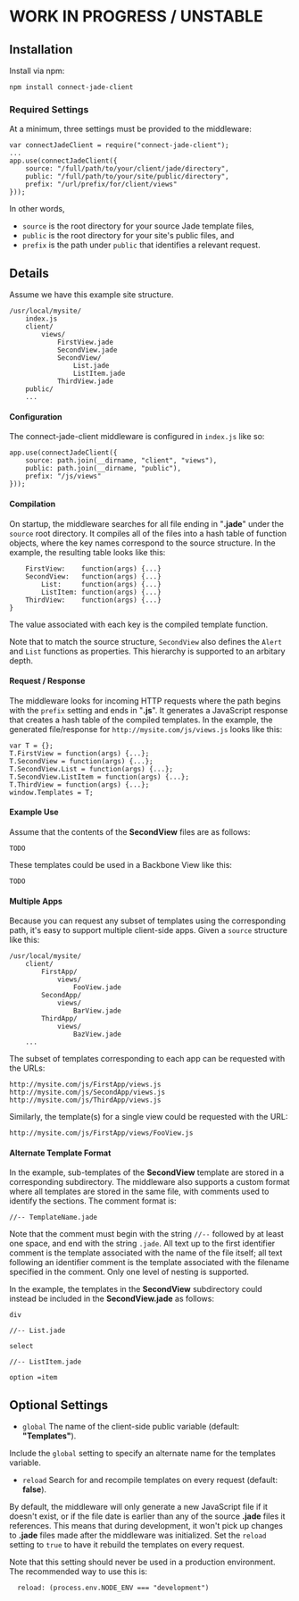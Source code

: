 # WORK IN PROGRESS / UNSTABLE

## Installation

Install via npm:

```
npm install connect-jade-client
```

### Required Settings

At a minimum, three settings must be provided to the middleware:

```
var connectJadeClient = require("connect-jade-client");
...
app.use(connectJadeClient({
    source: "/full/path/to/your/client/jade/directory",
    public: "/full/path/to/your/site/public/directory",
    prefix: "/url/prefix/for/client/views"
}));
```

In other words,

* `source` is the root directory for your source Jade template files,
* `public` is the root directory for your site's public files, and
* `prefix` is the path under `public` that identifies a relevant request.

## Details

Assume we have this example site structure.

```
/usr/local/mysite/
    index.js
    client/
        views/
            FirstView.jade
            SecondView.jade
            SecondView/
                List.jade
                ListItem.jade
            ThirdView.jade
    public/
    ...
```

#### Configuration

The connect-jade-client middleware is configured in `index.js` like so:

```
app.use(connectJadeClient({
    source: path.join(__dirname, "client", "views"),
    public: path.join(__dirname, "public"),
    prefix: "/js/views"
}));
```

#### Compilation

On startup, the middleware searches for all file ending in "__.jade__" under the `source` root directory.  It compiles all of the files into a hash table of function objects, where the key names correspond to the source structure.  In the example, the resulting table looks like this:

```
    FirstView:    function(args) {...}
    SecondView:   function(args) {...}
        List:     function(args) {...}
        ListItem: function(args) {...}
    ThirdView:    function(args) {...}
}
```

The value associated with each key is the compiled template function. 

Note that to match the source structure, `SecondView` also defines the `Alert` and `List` functions as properties.  This hierarchy is supported to an arbitary depth.

#### Request / Response

The middleware looks for incoming HTTP requests where the path begins with the `prefix` setting and ends in "__.js__".  It generates a JavaScript response that creates a hash table of the compiled templates.  In the example, the generated file/response for `http://mysite.com/js/views.js` looks like this:

```
var T = {};
T.FirstView = function(args) {...};
T.SecondView = function(args) {...};
T.SecondView.List = function(args) {...};
T.SecondView.ListItem = function(args) {...};
T.ThirdView = function(args) {...};
window.Templates = T;
```
#### Example Use

Assume that the contents of the __SecondView__ files are as follows:

```
TODO
```

These templates could be used in a Backbone View like this:

```
TODO
```

#### Multiple Apps

Because you can request any subset of templates using the corresponding path, it's easy to support multiple client-side apps.  Given a `source` structure like this:

```
/usr/local/mysite/
    client/
        FirstApp/
            views/
                FooView.jade
        SecondApp/
            views/
                BarView.jade
        ThirdApp/
            views/
                BazView.jade
    ...
```

The subset of templates corresponding to each app can be requested with the URLs:

```
http://mysite.com/js/FirstApp/views.js
http://mysite.com/js/SecondApp/views.js
http://mysite.com/js/ThirdApp/views.js
```

Similarly, the template(s) for a single view could be requested with the URL:

```
http://mysite.com/js/FirstApp/views/FooView.js
```

#### Alternate Template Format

In the example, sub-templates of the __SecondView__ template are stored in a corresponding subdirectory.  The middleware also supports a custom format where all templates are stored in the same file, with comments used to identify the sections.  The comment format is:

```
//-- TemplateName.jade
```

Note that the comment must begin with the string `//--` followed by at least one space, and end with the string `.jade`.  All text up to the first identifier comment is the template associated with the name of the file itself; all text following an identifier comment is the template associated with the filename specified in the comment.  Only one level of nesting is supported.

In the example, the templates in the __SecondView__ subdirectory could instead be included in the __SecondView.jade__ as follows:

```
div

//-- List.jade
  
select
  
//-- ListItem.jade

option =item
```

## Optional Settings

  * `global` The name of the client-side public variable (default: __"Templates"__).
  
  Include the `global` setting to specify an alternate name for the templates variable.

  * `reload` Search for and recompile  templates on every request (default: __false__).

By default, the middleware will only generate a new JavaScript file if it doesn't exist, or if the file date is earlier than any of the source __.jade__ files it references.  This means that during development, it won't pick up changes to __.jade__ files made after the middleware was initialized.  Set the `reload` setting to `true` to have it rebuild the templates on every request.

Note that this setting should never be used in a production environment.  The recommended way to use this is:

```
  reload: (process.env.NODE_ENV === "development")
```
